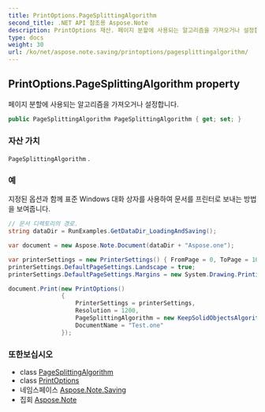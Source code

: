 ```yaml
---
title: PrintOptions.PageSplittingAlgorithm
second_title: .NET API 참조용 Aspose.Note
description: PrintOptions 재산. 페이지 분할에 사용되는 알고리즘을 가져오거나 설정합니다.
type: docs
weight: 30
url: /ko/net/aspose.note.saving/printoptions/pagesplittingalgorithm/
---
```

## PrintOptions.PageSplittingAlgorithm property

페이지 분할에 사용되는 알고리즘을 가져오거나 설정합니다.

```csharp
public PageSplittingAlgorithm PageSplittingAlgorithm { get; set; }
```

### 자산 가치

`PageSplittingAlgorithm` .

### 예

지정된 옵션과 함께 표준 Windows 대화 상자를 사용하여 문서를 프린터로 보내는 방법을 보여줍니다.

```csharp
// 문서 디렉토리의 경로.
string dataDir = RunExamples.GetDataDir_LoadingAndSaving();

var document = new Aspose.Note.Document(dataDir + "Aspose.one");

var printerSettings = new PrinterSettings() { FromPage = 0, ToPage = 10 };
printerSettings.DefaultPageSettings.Landscape = true;
printerSettings.DefaultPageSettings.Margins = new System.Drawing.Printing.Margins(50, 50, 150, 50);

document.Print(new PrintOptions()
               {
                   PrinterSettings = printerSettings,
                   Resolution = 1200,
                   PageSplittingAlgorithm = new KeepSolidObjectsAlgorithm(),
                   DocumentName = "Test.one"
               });
```

### 또한보십시오

* class [PageSplittingAlgorithm](../../pagesplittingalgorithm/)
* class [PrintOptions](../)
* 네임스페이스 [Aspose.Note.Saving](../../printoptions/)
* 집회 [Aspose.Note](../../../)



